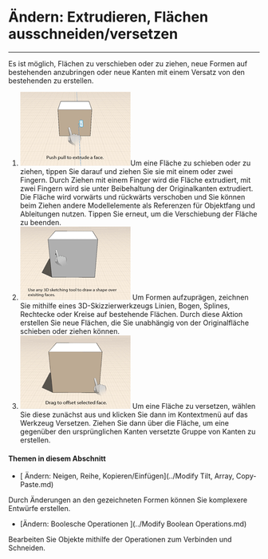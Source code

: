

# Ändern: Extrudieren, Flächen ausschneiden/versetzen

---

Es ist möglich, Flächen zu verschieben oder zu ziehen, neue Formen auf bestehenden anzubringen oder neue Kanten mit einem Versatz von den bestehenden zu erstellen.

1. ![](Images/GUID-27EEBE44-4FAF-4525-9DE6-65C730389DE1-low.gif)Um eine Fläche zu schieben oder zu ziehen, tippen Sie darauf und ziehen Sie sie mit einem oder zwei Fingern. Durch Ziehen mit einem Finger wird die Fläche extrudiert, mit zwei Fingern wird sie unter Beibehaltung der Originalkanten extrudiert. Die Fläche wird vorwärts und rückwärts verschoben und Sie können beim Ziehen andere Modellelemente als Referenzen für Objektfang und Ableitungen nutzen. Tippen Sie erneut, um die Verschiebung der Fläche zu beenden.
2. ![](Images/GUID-811C951B-1AEC-499A-8F20-2A98DFAD3B93-low.gif) Um Formen aufzuprägen, zeichnen Sie mithilfe eines 3D-Skizzierwerkzeugs Linien, Bogen, Splines, Rechtecke oder Kreise auf bestehende Flächen. Durch diese Aktion erstellen Sie neue Flächen, die Sie unabhängig von der Originalfläche schieben oder ziehen können.
3. ![](Images/GUID-B3FC8C8A-71D3-431B-8D12-E61BF13F4EBF-low.gif) Um eine Fläche zu versetzen, wählen Sie diese zunächst aus und klicken Sie dann im Kontextmenü auf das Werkzeug Versetzen. Ziehen Sie dann über die Fläche, um eine gegenüber den ursprünglichen Kanten versetzte Gruppe von Kanten zu erstellen.
#### Themen in diesem Abschnitt

* [ Ändern: Neigen, Reihe, Kopieren/Einfügen](../Modify Tilt, Array, Copy-Paste.md)

Durch Änderungen an den gezeichneten Formen können Sie komplexere Entwürfe erstellen.

* [Ändern: Boolesche Operationen ](../Modify Boolean Operations.md)

Bearbeiten Sie Objekte mithilfe der Operationen zum Verbinden und Schneiden.

